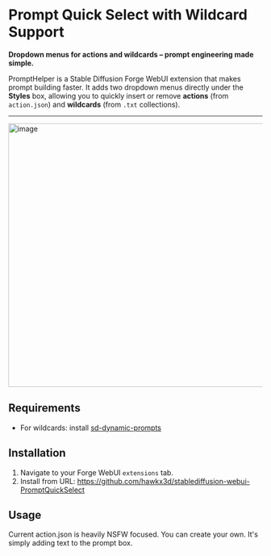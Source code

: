 # Prompt Quick Select with Wildcard Support

**Dropdown menus for actions and wildcards – prompt engineering made simple.**

PromptHelper is a Stable Diffusion Forge WebUI extension that makes prompt building faster. It adds two dropdown menus directly under the **Styles** box, allowing you to quickly insert or remove **actions** (from `action.json`) and **wildcards** (from `.txt` collections).

---
<img width="2477" height="522" alt="image" src="https://github.com/user-attachments/assets/3e35cb34-f325-44ad-a0a1-3dda824c2424" />


## Requirements
  
- For wildcards: install [sd-dynamic-prompts](https://github.com/adieyal/sd-dynamic-prompts)  


## Installation

1. Navigate to your Forge WebUI `extensions` tab.
2. Install from URL:
https://github.com/hawkx3d/stablediffusion-webui-PromptQuickSelect


## Usage
Current action.json is heavily NSFW focused. You can create your own. It's simply adding text to the prompt box.

